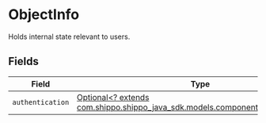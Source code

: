 # ObjectInfo

Holds internal state relevant to users.


## Fields

| Field                                                                                                                        | Type                                                                                                                         | Required                                                                                                                     | Description                                                                                                                  |
| ---------------------------------------------------------------------------------------------------------------------------- | ---------------------------------------------------------------------------------------------------------------------------- | ---------------------------------------------------------------------------------------------------------------------------- | ---------------------------------------------------------------------------------------------------------------------------- |
| `authentication`                                                                                                             | [Optional<? extends com.shippo.shippo_java_sdk.models.components.Authentication>](../../models/components/Authentication.md) | :heavy_minus_sign:                                                                                                           | N/A                                                                                                                          |